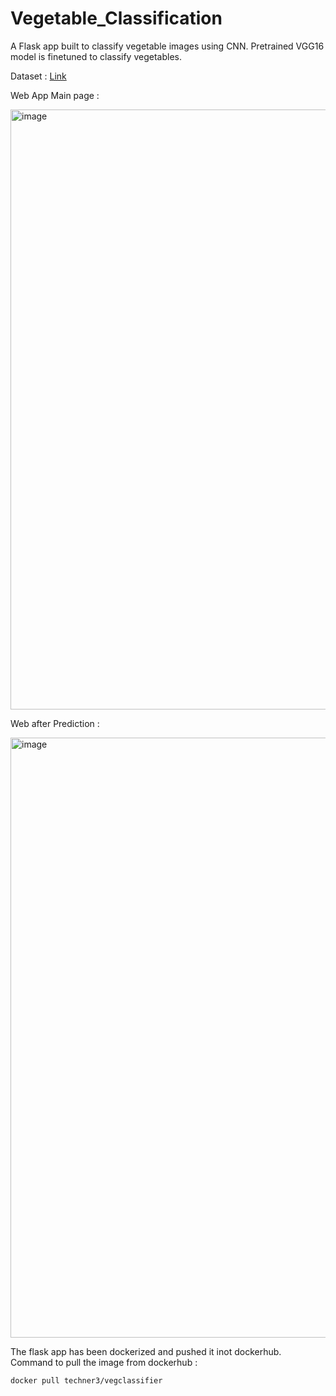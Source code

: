 # Vegetable_Classification

A Flask app built to classify vegetable images using CNN. Pretrained VGG16 model is finetuned to classify vegetables.

Dataset : [Link](https://www.kaggle.com/datasets/misrakahmed/vegetable-image-dataset)

Web App Main page :

<img width="960" alt="image" src="https://user-images.githubusercontent.com/58848985/161686467-240d553e-17c3-471b-974d-9a5e786e0edb.png">

Web after Prediction : 

<img width="960" alt="image" src="https://user-images.githubusercontent.com/58848985/161686649-ecd0019d-6b09-4464-8cf8-e838facf270b.png">

The flask app has been dockerized and pushed it inot dockerhub. Command to pull the image from dockerhub :

```docker pull techner3/vegclassifier```
